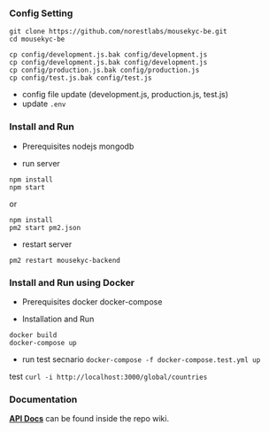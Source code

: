 ### Config Setting

```
git clone https://github.com/norestlabs/mousekyc-be.git
cd mousekyc-be

cp config/development.js.bak config/development.js
cp config/development.js.bak config/development.js
cp config/production.js.bak config/production.js
cp config/test.js.bak config/test.js
```
- config file update (development.js, production.js, test.js)  
- update `.env`  

### Install and Run

- Prerequisites
nodejs
mongodb

- run server
```
npm install
npm start
```
or
```
npm install
pm2 start pm2.json
```

- restart server
```
pm2 restart mousekyc-backend
```

### Install and Run using Docker
- Prerequisites
docker
docker-compose

- Installation and Run
```
docker build
docker-compose up
```

- run test secnario
`docker-compose -f docker-compose.test.yml up`

test `curl -i http://localhost:3000/global/countries`

### Documentation
[**API Docs**](https://github.com/norestlabs/mousekyc-be/wiki) can be found inside the repo wiki.
